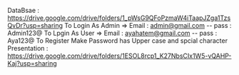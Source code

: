 DataBsae : https://drive.google.com/drive/folders/1_pWsG9QFoPzmaW4iTaapJZga1TzsQvDr?usp=sharing
To Login As Admin => Email : admin@gmail.com -- pass : Admin123@
To Lpgin As User => Email : ayahatem@gmail.com -- pass : Aya123@
To Register Make Password has Upper case and spcial character
Presentation : https://drive.google.com/drive/folders/1ESOL8rcp1_K27NbsCIx1W5-vQAHP-Kaj?usp=sharing
